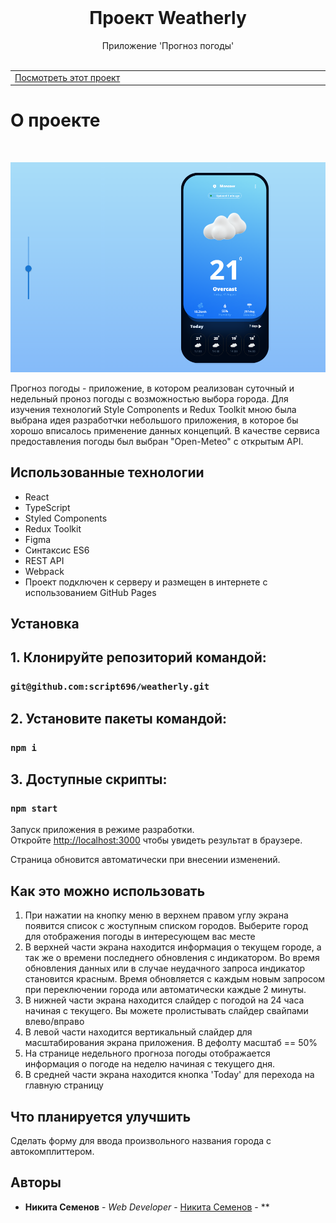 <br/>

  <h1 align="center">Проект Weatherly</h3>

  <p align="center">
    Приложение 'Прогноз погоды'
    <br/>
    <br/>
   
  </p>


<table >
  <tr >
    <td width="33%">
      <a align="center" href="https://script696.github.io/weatherly/" target="_blank">Посмотреть этот проект</a>
    </td>
  </tr>
</table>

# О проекте
<p >
    <br/>
</p>

![Screen Shot](https://github.com/script696/weatherly/blob/master/src/img/gh-pages/weatherlyMainImg.png)

Прогноз погоды - приложение, 
    в котором реализован суточный и недельный проноз погоды с возможностью выбора города.
    Для изучения технологий Style Components и Redux Toolkit мною была выбрана идея разработчки небольшого приложения,
    в которое бы хорошо вписалось применение данных концепций.
    В качестве сервиса предоставления погоды был выбран "Open-Meteo" с открытым API. 


## Использованные технологии

- React 
- TypeScript
- Styled Components 
- Redux Toolkit
- Figma
- Синтаксис ES6
- REST API
- Webpack
- Проект подключен к серверу и размещен в интернете с использованием GitHub Pages

## Установка

## 1. Клонируйте репозиторий командой:

### `git@github.com:script696/weatherly.git`

## 2. Установите пакеты командой:

### `npm i`

## 3. Доступные скрипты:

### `npm start`

Запуск приложения в режиме разработки.\
Откройте [http://localhost:3000](http://localhost:3000) чтобы увидеть результат в браузере.

Страница обновится автоматически при внесении изменений.


## Как это можно использовать

1. При нажатии на кнопку меню в верхнем правом углу экрана появится список с жоступным списком городов. Выберите город для отображения погоды в интересующем вас месте
2. В верхней части экрана находится информация о текущем городе, а так же о времени последнего обновления с индикатором. Во время обновления данных или в случае неудачного запроса индикатор становится красным. Время обновляется с каждым новым запросом при переключении города или автоматически каждые 2 минуты.
3. В нижней части экрана находится слайдер с погодой на 24 часа начиная с текущего. Вы можете пролистывать слайдер свайпами влево/вправо
4. В левой части находится вертикальный слайдер для масштабирования экрана приложения. В дефолту масштаб == 50%
5. На странице недельного прогноза погоды отображается информация о погоде на неделю начиная с текущего дня. 
6. В средней части экрана находится кнопка 'Today' для перехода на главную страницу

## Что планируется улучшить

Сделать форму для ввода произвольного названия города с автокомплиттером.

## Авторы

* **Никита Семенов** - *Web Developer* - [Никита Семенов](http://niksemenov.ru/) - **


